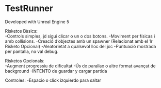 # TestRunner

Developed with Unreal Engine 5

Risketos Bàsics: 		
-Controls simples, jd sigui clicar o un o dos botons.
-Moviment per físicas i amb collisions.
-Creació d’objectes amb un spawner (Relacionat amb el 1r Risketo Opcional)
-Aleatorietat a qualsevol lloc del joc
-Puntuació mostrada per pantalla, no val debug.

Risketos Opcionals: 		
-Augment progressiu de dificultat
-Ús de parallax o altre format avançat de background
-INTENTO de guardar y cargar partida

Controles:
-Espacio o click izquierdo para saltar
